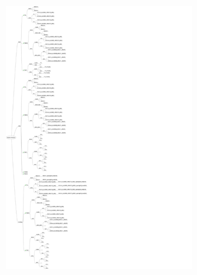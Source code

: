 ![Alt text](https://github.com/NLeSC/PattyData/blob/master/Documents/storage/directory_structure.png "ER diagram")

